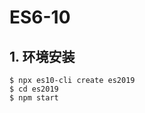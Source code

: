 <!--
 * @Author: victorsun
 * @Date: 2020-03-15 16:08:25
 * @LastEditors: victorsun - csxiaoyao
 * @LastEditTime: 2020-03-15 16:08:42
 * @Description: sunjianfeng@csxiaoyao.com
 -->
# ES6-10

## 1. 环境安装
```
$ npx es10-cli create es2019
$ cd es2019
$ npm start
```

